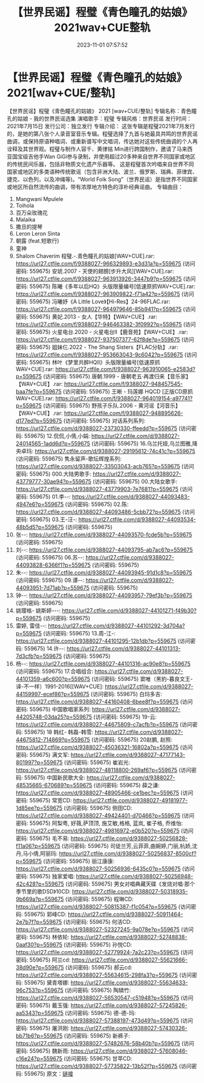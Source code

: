 ﻿---
title: 【世界民谣】程璧《青色瞳孔的姑娘》2021wav+CUE整轨
date: 2023-11-01 07:57:52
categories: WAV车载音乐、镜像
tags: 华语中文
---
# 【世界民谣】程璧《青色瞳孔的姑娘》2021[wav+CUE/整轨]

【世界民谣】程璧《青色瞳孔的姑娘》 2021 [wav+CUE/整轨]
专辑名称：青色瞳孔的姑娘 - 我的世界民谣选集
演唱歌手：程璧
专辑风格：世界民谣
发行时间：2021年7月15日
发行公司：独立发行
专辑介绍：
这张专辑是程璧2021年7月发行的，是她的第八张个人录音室音乐专辑。程璧选择了九首与她最具共鸣的世界民谣曲调，或保持原语种唱词、或重新谱写中文唱词，传达她对这些传统曲调的个人再诠释及其世界观。程璧与制作人容千、黄律铭
Min进行跨国制作，邀请了马来西亚国宝级吉他手Wan
GiGi参与录制，并使用超过20多种来自世界不同国家或地区的传统民间乐器，包括非物质文化遗产乐器等。
这是程璧首次吟唱来自世界不同国家或地区的多类语种传统歌谣（包含非洲大陆、波兰、俄罗斯、瑞典、菲律宾、捷克、以色列，以及冲绳等)。“World
Folk Song”（世界民谣）是指世界不同国家或地区所自然流传的曲调，带有浓厚地方特色的淳朴经典谣曲。
专辑曲目：
01. Mangwani Mpulele
02. Toihola
03. 百万朵玫瑰花
04. Malaika
05. 撒旦的提琴
06. Leron Leron Sinta
07. 朝露 (feat.短歌行)
08. 童神
09. Shalom Chaverim
程璧.-.青色瞳孔的姑娘[WAV+CUE].rar: https://url27.ctfile.com/f/9388027-966329893-e3d31a?p=559675
(访问密码: 559675)
安琥.2007 - 天使的翅膀[步升大风][WAV+CUE].rar: https://url27.ctfile.com/f/9388027-963913926-3447b9?p=559675
(访问密码: 559675)
陈曦《多年以后HQ》头版限量编号[低速原抓WAV+CUE].rar: https://url27.ctfile.com/f/9388027-963909822-f71a42?p=559675
(访问密码: 559675)
冯曦妤《A Little Love》【Hi-Res】24-96FLAC.rar: https://url27.ctfile.com/f/9388027-964979646-85b941?p=559675
(访问密码: 559675)
黄妃.2013 - 女人【华特】【WAV+CUE】.rar: https://url27.ctfile.com/f/9388027-946463382-3f0992?p=559675
(访问密码: 559675)
火星电台.2020 - 火星电台II【鹿音苑】【WAV+CUE】.rar: https://url27.ctfile.com/f/9388027-937507377-62f8de?p=559675
(访问密码: 559675)
姐妹仨.2022 - The Shang Sisters【FLAC分轨】.rar: https://url27.ctfile.com/f/9388027-953663043-9c6042?p=559675
(访问密码: 559675)
林叶《梦里共醉HQII》头版限量编号[低速原抓WAV+CUE].rar: https://url27.ctfile.com/f/9388027-963910065-e2583d?p=559675
(访问密码: 559675)
唐朝.1999 - 唐朝老五·再渡归来【音乐家】【WAV+CUE】.rar: https://url27.ctfile.com/f/9388027-948457545-baa7fe?p=559675
(访问密码: 559675)
王晰 - 玛莲娜 HQCD [正版CD原抓WAV+CUE].rar: https://url27.ctfile.com/f/9388027-964019154-a97741?p=559675
(访问密码: 559675)
野孩子乐队.2006 - 黄河谣【河音乐】【WAV+CUE】.rar: https://url27.ctfile.com/f/9388027-948895626-d177ed?p=559675
(访问密码: 559675)
对话系列系列: https://url27.ctfile.com/d/9388027-23730330-ffeedd?p=559675
(访问密码: 559675)
12.侃侃,小倩,小娟: https://url27.ctfile.com/d/9388027-24014565-1add6d?p=559675
(访问密码: 559675)
16.乌兰托娅,乌兰图雅,降央卓玛: https://url27.ctfile.com/d/9388027-29195612-74c41c?p=559675
(访问密码: 559675)
隽永留声-歌坛辉煌系列: https://url27.ctfile.com/d/9388027-33503043-acb765?p=559675
(访问密码: 559675)
000.大陆男歌手: https://url27.ctfile.com/d/9388027-43779777-30ae94?p=559675
(访问密码: 559675)
00.大陆女歌手: https://url27.ctfile.com/d/9388027-43779903-7e7681?p=559675
(访问密码: 559675)
01.李--: https://url27.ctfile.com/d/9388027-44093483-4947e6?p=559675
(访问密码: 559675)
02.陈: https://url27.ctfile.com/d/9388027-44093486-5cbb72?p=559675
(访问密码: 559675)
03.王-汪-: https://url27.ctfile.com/d/9388027-44093534-48b5d5?p=559675
(访问密码: 559675)
04. 张--: https://url27.ctfile.com/d/9388027-44093570-fcde5b?p=559675
(访问密码: 559675)
05. 刘--: https://url27.ctfile.com/d/9388027-44093795-ab7ac6?p=559675
(访问密码: 559675)
06.苏--: https://url27.ctfile.com/d/9388027-44093828-6366f1?p=559675
(访问密码: 559675)
07. 朱--: https://url27.ctfile.com/d/9388027-44093945-91d1c8?p=559675
(访问密码: 559675)
09.谭--: https://url27.ctfile.com/d/9388027-44093951-7d71ab?p=559675
(访问密码: 559675)
08. 钟--: https://url27.ctfile.com/d/9388027-44093957-79ef3b?p=559675
(访问密码: 559675)
10. 姚璎格- 姚斯婷---: https://url27.ctfile.com/d/9388027-44101271-f49b30?p=559675
(访问密码: 559675)
11. 雷婷, 雷佳--: https://url27.ctfile.com/d/9388027-44101292-3d704a?p=559675
(访问密码: 559675)
13.周-江-: https://url27.ctfile.com/d/9388027-44101295-12b1db?p=559675
(访问密码: 559675)
14.许--: https://url27.ctfile.com/d/9388027-44101313-7d3cfb?p=559675
(访问密码: 559675)
15. 杨--: https://url27.ctfile.com/d/9388027-44101316-ac90e8?p=559675
(访问密码: 559675)
17.合唱组合: https://url27.ctfile.com/d/9388027-44101359-a6c600?p=559675
(访问密码: 559675)
窦唯（黑豹-暮良文王-译-不一样）1991-2016[[WAV+CUE]: https://url27.ctfile.com/d/9388027-44159997-ecef86?p=559675
(访问密码: 559675)
白玛多吉: https://url27.ctfile.com/d/9388027-44160408-6bee8f?p=559675
(访问密码: 559675)
中国歌唱家系列: https://url27.ctfile.com/d/9388027-44205748-03da25?p=559675
(访问密码: 559675)
19-云: https://url27.ctfile.com/d/9388027-44675809-c7acfb?p=559675
(访问密码: 559675)
18 韩红- 韩磊-韩雪: https://url27.ctfile.com/d/9388027-44675812-714869?p=559675
(访问密码: 559675)
20赵鹏, 赵照: https://url27.ctfile.com/d/9388027-45036321-16802a?p=559675
(访问密码: 559675)
满文军: https://url27.ctfile.com/d/9388027-47177143-801997?p=559675
(访问密码: 559675)
崔岩光: https://url27.ctfile.com/d/9388027-48118800-269af6?p=559675
(访问密码: 559675)
中国新民歌大全: https://url27.ctfile.com/d/9388027-48535665-670689?p=559675
(访问密码: 559675)
薛之谦: https://url27.ctfile.com/d/9388027-48905466-ce1bec?p=559675
(访问密码: 559675)
常宽CD: https://url27.ctfile.com/d/9388027-49181977-1d85ee?p=559675
(访问密码: 559675)
侧田CD: https://url27.ctfile.com/d/9388027-49424401-d70466?p=559675
(访问密码: 559675)
阿梨粤, 好薇,萨顶顶, 施艾敏,格格, 蓝岚, 崔子格, 乔维怡: https://url27.ctfile.com/d/9388027-49816972-e0b520?p=559675
(访问密码: 559675)
毛不易: https://url27.ctfile.com/d/9388027-50256828-f11a06?p=559675
(访问密码: 559675)
司徒兰芳,云菲菲,曲婉婷,门丽,杭娇,沈丹,马小倩,阿丽玛: https://url27.ctfile.com/d/9388027-50256837-8500cf?p=559675
(访问密码: 559675)
丽江康康: https://url27.ctfile.com/d/9388027-50256936-6435c0?p=559675
(访问密码: 559675)
独家爱唱: https://url27.ctfile.com/d/9388027-50256948-42c428?p=559675
(访问密码: 559675)
男女对唱典藏天碟《发烧对唱·那个季节里的歌DSD》10CD: https://url27.ctfile.com/d/9388027-50318935-9b669a?p=559675
(访问密码: 559675)
程琳CD: https://url27.ctfile.com/d/9388027-50815387-f1c054?p=559675
(访问密码: 559675)
郭峰CD: https://url27.ctfile.com/d/9388027-50911464-2e7b7f?p=559675
(访问密码: 559675)
何洁CD: https://url27.ctfile.com/d/9388027-52327245-9a078e?p=559675
(访问密码: 559675)
林依轮: https://url27.ctfile.com/d/9388027-52748838-0aaf30?p=559675
(访问密码: 559675)
孙悦CD: https://url27.ctfile.com/d/9388027-52779924-7a2c23?p=559675
(访问密码: 559675)
阿兰cd: https://url27.ctfile.com/d/9388027-55621666-38d90e?p=559675
(访问密码: 559675)
郝云cd: https://url27.ctfile.com/d/9388027-55634615-298fa3?p=559675
(访问密码: 559675)
黛青塔娜: https://url27.ctfile.com/d/9388027-55634633-96c753?p=559675
(访问密码: 559675)
陶辚竹: https://url27.ctfile.com/d/9388027-56530547-c51948?p=559675
(访问密码: 559675)
戴玉强: https://url27.ctfile.com/d/9388027-57245826-aa5343?p=559675
(访问密码: 559675)
德-德-玛: https://url27.ctfile.com/d/9388027-57388197-473d49?p=559675
(访问密码: 559675)
屠洪刚: https://url27.ctfile.com/d/9388027-57430326-bb71b6?p=559675
(访问密码: 559675)
新裤子: https://url27.ctfile.com/d/9388027-57482676-58b40b?p=559675
(访问密码: 559675)
魏新雨: https://url27.ctfile.com/d/9388027-57608046-c16e24?p=559675
(访问密码: 559675)
甘苹CD: https://url27.ctfile.com/d/9388027-57735822-13b52f?p=559675
(访问密码: 559675)
原文：[链接](https://blog.sina.com.cn/s/blog_1647c7e76010313p4.html)